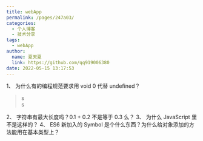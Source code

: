 ```yaml
---
title: webApp
permalink: /pages/247a03/
categories: 
  - 个人博客
  - 技术分享
tags: 
  - webApp
author: 
  name: 夏天夏
  link: https://github.com/qq919006380
date: 2022-05-15 13:17:53
---
```

1、 为什么有的编程规范要求用 void 0 代替 undefined？
> s  
> s

2、 字符串有最大长度吗？0.1 + 0.2 不是等于 0.3 么？
3、 为什么 JavaScript 里不是这样的？
4、 ES6 新加入的 Symbol 是个什么东西？为什么给对象添加的方法能用在基本类型上？